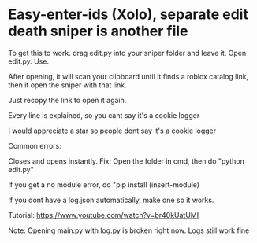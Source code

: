 # Easy-enter-ids (Xolo), separate edit death sniper is another file
To get this to work. drag edit.py into your sniper folder and leave it.
Open edit.py.
Use.

After opening, it will scan your clipboard until it finds a roblox catalog link, then it open the sniper with that link.

Just recopy the link to open it again.

Every line is explained, so you cant say it's a cookie logger

I would appreciate a star so people dont say it's a cookie logger

Common errors: 

Closes and opens instantly. Fix: Open the folder in cmd, then do "python edit.py"

If you get a no module error, do "pip install (insert-module)

If you dont have a log.json automatically, make one so it works.

Tutorial: https://www.youtube.com/watch?v=br40kUatUMI


Note: Opening main.py with log.py is broken right now. Logs still work fine
